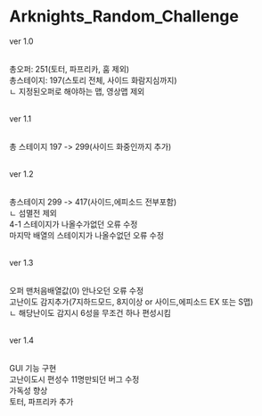# Arknights_Random_Challenge

ver 1.0<br><br>

총오퍼: 251(토터, 파프리카, 훔 제외)<br>
총스테이지: 197(스토리 전체, 사이드 화람지심까지)<br>
  ㄴ 지정된오퍼로 해야하는 맵, 영상맵 제외<br><br>
  
ver 1.1<br><br>

총 스테이지 197 -> 299(사이드 화중인까지 추가)<br><br>

ver 1.2<br><br>

총스테이지 299 -> 417(사이드,에피소드 전부포함)<br>
  ㄴ 섬멸전 제외<br>
4-1 스테이지가 나올수가없던 오류 수정<br>
마지막 배열의 스테이지가 나올수없던 오류 수정<br><br>

ver 1.3<br><br>

오퍼 맨처음배열값(0) 안나오던 오류 수정<br>
고난이도 감지추가(7지하드모드, 8지이상 or 사이드,에피소드 EX 또는 S맵)<br>
  ㄴ 해당난이도 감지시 6성을 무조건 하나 편성시킴<br><br>
  
ver 1.4<br><br>

GUI 기능 구현<br>
고난이도시 편성수 11명만되던 버그 수정<br>
가독성 향상<br>
토터, 파프리카 추가<br><br>
